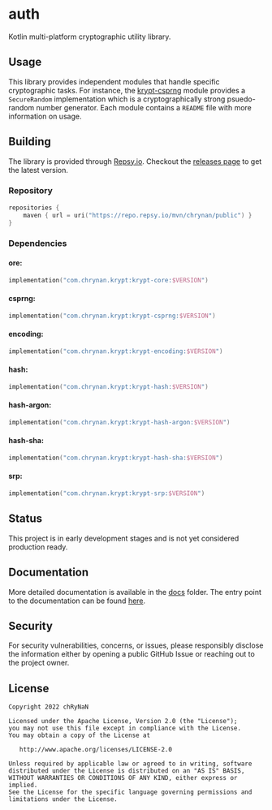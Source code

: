 # auth

Kotlin multi-platform cryptographic utility library.

## Usage

This library provides independent modules that handle specific cryptographic tasks. For instance,
the [krypt-csprng](krypt-csprng) module provides a `SecureRandom` implementation which is a cryptographically strong
psuedo-random number generator. Each module contains a `README` file with more information on usage.

## Building

The library is provided through [Repsy.io](https://repsy.io/). Checkout
the [releases page](https://github.com/chRyNaN/krypt/releases) to get the latest version.

### Repository

```kotlin
repositories {
    maven { url = uri("https://repo.repsy.io/mvn/chrynan/public") }
}
```

### Dependencies

#### ore:

```kotlin
implementation("com.chrynan.krypt:krypt-core:$VERSION")
```

#### csprng:

```kotlin
implementation("com.chrynan.krypt:krypt-csprng:$VERSION")
```

#### encoding:

```kotlin
implementation("com.chrynan.krypt:krypt-encoding:$VERSION")
```

#### hash:

```kotlin
implementation("com.chrynan.krypt:krypt-hash:$VERSION")
```

#### hash-argon:

```kotlin
implementation("com.chrynan.krypt:krypt-hash-argon:$VERSION")
```

#### hash-sha:

```kotlin
implementation("com.chrynan.krypt:krypt-hash-sha:$VERSION")
```

#### srp:

```kotlin
implementation("com.chrynan.krypt:krypt-srp:$VERSION")
```

## Status

This project is in early development stages and is not yet considered production ready.

## Documentation

More detailed documentation is available in the [docs](docs) folder. The entry point to the documentation can be
found [here](docs/index.md).

## Security

For security vulnerabilities, concerns, or issues, please responsibly disclose the information either by opening a
public GitHub Issue or reaching out to the project owner.

## License

```
Copyright 2022 chRyNaN

Licensed under the Apache License, Version 2.0 (the "License");
you may not use this file except in compliance with the License.
You may obtain a copy of the License at

   http://www.apache.org/licenses/LICENSE-2.0

Unless required by applicable law or agreed to in writing, software
distributed under the License is distributed on an "AS IS" BASIS,
WITHOUT WARRANTIES OR CONDITIONS OF ANY KIND, either express or implied.
See the License for the specific language governing permissions and
limitations under the License.
```
